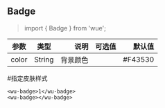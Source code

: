 ## Badge

> import { Badge } from 'wue';


| 参数           | 类型          | 说明  | 可选值| 默认值|
| ------------- |:-------------:| -----:|-----:|-----:|
| color         | String |背景颜色| | #F43530|


#指定皮肤样式
```
<wu-badge>1</wu-badge>
<wu-badge></wu-badge>
```